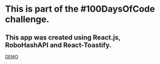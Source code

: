 # This is part of the #100DaysOfCode challenge.
## This app was created using React.js, RoboHashAPI and React-Toastify.
[DEMO](https://robo-friends-gamma.vercel.app/)
